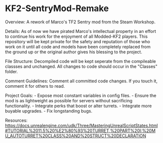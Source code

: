 # KF2-SentryMod-Remake
Overview: A rework of Marco's TF2 Sentry mod from the Steam Workshop.

Details: As of now we have pirated Marco's intellectual property in an effort to continue his work for the enjoyment of all Modded-KF2 players. This repository will be kept private for the safety and reputation of those who work on it until all code and models have been completely replaced from the ground up or the original author gives his blessing to the project.

File Structure: Decompiled code will be kept seperate from the compileable classses and unchanged. All changes to code should occur in the "Classes" folder.

Comment Guidelines: Comment all committed code changes. If you touch it, comment it for others to read.

Project Goals:
	- Expose most constant variables in config files.
	- Ensure the mod is as lightweight as possible for servers without sacrificing functionality.
	- Integrate perks that boost or alter turrets.
	- Integrate more buyable upgrades.
	- Fix longstanding bugs.

Resources: https://docs.unrealengine.com/udk/Three/MasteringUnrealScriptStates.html#TUTORIAL%2011.5%20%E2%80%93%20TURRET,%20PART%20I:%20MU_AUTOTURRET%20CLASS%20AND%20STRUCT%20DECLARATION